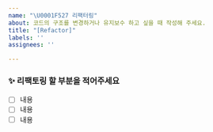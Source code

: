 ```yaml
---
name: "\U0001F527 리팩터링"
about: 코드의 구조를 변경하거나 유지보수 하고 싶을 때 작성해 주세요.
title: "[Refactor]"
labels: ''
assignees: ''

---
```


### ✨ 리팩토링 할 부분을 적어주세요
- [ ] 내용
- [ ] 내용
- [ ] 내용
